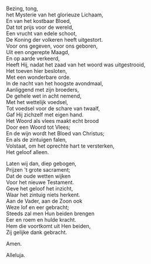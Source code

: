 Bezing, tong,  
het Mysterie van het glorieuze Lichaam,  
En van het kostbaar Bloed,  
Dat tot prijs voor de wereld,  
Een vrucht van edele schoot,  
De Koning der volkeren heeft uitgestort.  
Voor ons gegeven, voor ons geboren,  
Uit een ongerepte Maagd,  
En op aarde verkeerd,  
Heeft Hij, nadat het zaad van het woord was uitgestrooid,  
Het toeven hier besloten,  
Met een wonderbare orde.  
In de nacht van het hoogste avondmaal,  
Aanliggend met zijn broeders,  
De gehele wet in acht nemend,  
Met het wettelijk voedsel,  
Tot voedsel voor de schare van twaalf,  
Gaf Hij zichzelf met eigen hand.  
Het Woord als vlees maakt echt brood  
Door een Woord tot Vlees;  
En de wijn wordt het Bloed van Christus;  
En als de zintuigen falen,  
Volstaat, om het oprechte hart te versterken,  
Het geloof alleen.

Laten wij dan, diep gebogen,  
Prijzen 't grote sacrament;  
Dat de oude wetten wijken  
Voor het nieuwe Testament.  
Geve het geloof het inzicht,  
Waar het zintuig niets herkent.  
Aan de Vader, aan de Zoon ook  
Weze lof en eer gebracht;  
Steeds zal men Hun beiden brengen  
Eer en roem en hulde kracht.  
Hem die voortkomt uit Hen beiden,  
Zij gelijke dank gebracht.

Amen.

Alleluja.
